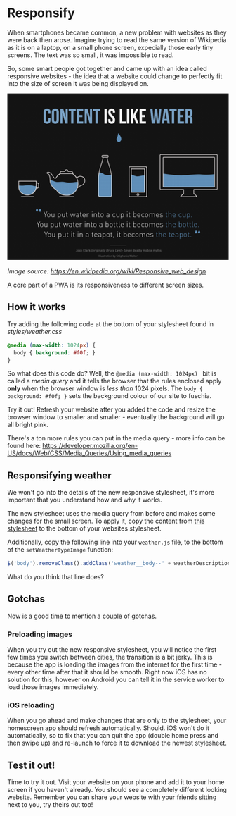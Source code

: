 # Responsify

When smartphones became common, a new problem with websites as they were back then arose. Imagine trying to read the same version of Wikipedia as it is on a laptop, on a small phone screen, expecially those early tiny screens. The text was so small, it was impossible to read.

So, some smart people got together and came up with an idea called responsive websites - the idea that a website could change to perfectly fit into the size of screen it was being displayed on. 

![Responsive web explained](images/responsive.jpg)

*Image source: https://en.wikipedia.org/wiki/Responsive_web_design*

A core part of a PWA is its responsiveness to different screen sizes.

## How it works

Try adding the following code at the bottom of your stylesheet found in *styles/weather.css*

```css
@media (max-width: 1024px) {
  body { background: #f0f; }
}
```

So what does this code do? Well, the `@media (max-width: 1024px) ` bit is called a *media query* and it tells the browser that the rules enclosed apply **only** when the browser window is *less than* 1024 pixels. The `body { background: #f0f; }` sets the background colour of our site to fuschia.

Try it out! Refresh your website after you added the code and resize the browser window to smaller and smaller - eventually the background will go all bright pink.

There's a ton more rules you can put in the media query - more info can be found here: https://developer.mozilla.org/en-US/docs/Web/CSS/Media_Queries/Using_media_queries

## Responsifying weather

We won't go into the details of the new responsive stylesheet, it's more important that you understand how and why it works.

The new stylesheet uses the media query from before and makes some changes for the small screen. To apply it, copy the content from [this stylesheet](../resources/snippets/responsive.css) to the bottom of your websites stylesheet.

Additionally, copy the following line into your `weather.js` file, to the bottom of the `setWeatherTypeImage` function:

```js
$('body').removeClass().addClass('weather__body--' + weatherDescription);
```

What do you think that line does?

## Gotchas

Now is a good time to mention a couple of gotchas. 

### Preloading images

When you try out the new responsive stylesheet, you will notice the first few times you switch between cities, the transition is a bit jerky. This is because the app is loading the images from the internet for the first time - every other time after that it should be smooth. Right now iOS has no solution for this, however on Android you can tell it in the service worker to load those images immediately.

### iOS reloading

When you go ahead and make changes that are only to the stylesheet, your homescreen app should refresh automatically. Should. iOS won't do it automatically, so to fix that you can quit the app (double home press and then swipe up) and re-launch to force it to download the newest stylesheet.

## Test it out!

Time to try it out. Visit your website on your phone and add it to your home screen if you haven't already. You should see a completely different looking website. Remember you can share your website with your friends sitting next to you, try theirs out too!